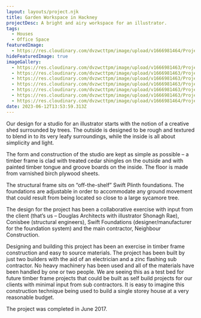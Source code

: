 ```yaml
---
layout: layouts/project.njk
title: Garden Workspace in Hackney
projectDesc: A bright and airy workspace for an illustrator.
tags:
  - Houses
  - Office Space
featuredImage:
  - https://res.cloudinary.com/dvzwcttpm/image/upload/v1666981464/Projects/Garden%20Workspace%20in%20Hackney/garden-studio-in-stoke-newington-by-douglas-architects_xq4yab.jpg
hideFeaturedImage: true
imageGallery:
  - https://res.cloudinary.com/dvzwcttpm/image/upload/v1666981463/Projects/Garden%20Workspace%20in%20Hackney/architect-stoke-newington_gqhm72.jpg
  - https://res.cloudinary.com/dvzwcttpm/image/upload/v1666981463/Projects/Garden%20Workspace%20in%20Hackney/Douglas_Architects_Illustrators_Studio_Hackney_04jpg_lc7boa.jpg
  - https://res.cloudinary.com/dvzwcttpm/image/upload/v1666981463/Projects/Garden%20Workspace%20in%20Hackney/Douglas_Architects_Illustrators_Studio_Hackney_05_boxlcd.jpg
  - https://res.cloudinary.com/dvzwcttpm/image/upload/v1666981463/Projects/Garden%20Workspace%20in%20Hackney/Douglas_Architects_Illustrators_Studio_in_Hackney_07jpg_nmkbqj.jpg
  - https://res.cloudinary.com/dvzwcttpm/image/upload/v1666981463/Projects/Garden%20Workspace%20in%20Hackney/Douglas_Architects_Illustrators_Studio_08_pqqadh.jpg
  - https://res.cloudinary.com/dvzwcttpm/image/upload/v1666981463/Projects/Garden%20Workspace%20in%20Hackney/garden-studio-in-hackney-by-douglas-architects-01_qyzekn.jpg
  - https://res.cloudinary.com/dvzwcttpm/image/upload/v1666981464/Projects/Garden%20Workspace%20in%20Hackney/illustrators-shed-and-garden-office-studio-in-hackney_c7zwit.jpg
date: 2023-06-12T13:53:59.313Z
---
```

Our design for a studio for an illustrator starts with the notion of a creative shed surrounded by trees. The outside is designed to be rough and textured to blend in to its very leafy surroundings, while the inside is all about simplicity and light.

The form and construction of the studio are kept as simple as possible – a timber frame is clad with treated cedar shingles on the outside and with painted timber tongue and groove boards on the inside. The floor is made from varnished birch plywood sheets.

The structural frame sits on “off-the-shelf” Swift Plinth foundations. The foundations are adjustable in order to accommodate any ground movement that could result from being located so close to a large sycamore tree.

The design for the project has been a collaborative exercise with input from the client (that’s us – Douglas Architects with illustrator Shonagh Rae), Conisbee (structural engineers),  Swift Foundations (designer/manufacturer for the foundation system) and the main contractor, Neighbour Construction.

Designing and building this project has been an exercise in timber frame construction and easy to source materials. The project has been built by just two builders with the aid of an electrician and a zinc flashing sub contractor. No heavy machinery has been used and all of the materials have been handled by one or two people. We are seeing this as a test bed for future timber frame projects that could be built as self build projects for our clients with minimal input from sub contractors. It is easy to imagine this construction technique being used to build a single storey house at a very reasonable budget.

The project was completed in June 2017.